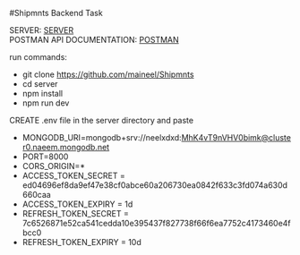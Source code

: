 #Shipmnts Backend Task

SERVER: [SERVER](https://shipmnts-b8ay.onrender.com)<br/>
POSTMAN API DOCUMENTATION: [POSTMAN](https://www.postman.com/neelxdxd/workspace/development/collection/31972654-cac22f44-2266-4f46-9dcf-955caf5c99b5?action=share&creator=31972654)<br/>

run commands:<br/> 
- git clone https://github.com/maineel/Shipmnts<br/>
- cd server<br/>
- npm install<br/>
- npm run dev<br/>


CREATE .env file in the server directory and paste<br/>
- MONGODB_URI=mongodb+srv://neelxdxd:MhK4vT9nVHV0bimk@cluster0.naeem.mongodb.net<br/>
- PORT=8000<br/>
- CORS_ORIGIN=*
- ACCESS_TOKEN_SECRET = ed04696ef8da9ef47e38cf0abce60a206730ea0842f633c3fd074a630d660caa
- ACCESS_TOKEN_EXPIRY = 1d
- REFRESH_TOKEN_SECRET = 7c6526871e52ca541cedda10e395437f827738f66f6ea7752c4173460e4fbcc0
- REFRESH_TOKEN_EXPIRY = 10d 
